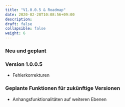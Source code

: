```yaml
---
title: "V1.0.0.5 & Roadmap"
date: 2020-02-28T10:08:56+09:00
description: 
draft: false
collapsible: false
weight: 6
---
```

### Neu und geplant

### Version 1.0.0.5
- Fehlerkorrekturen

### Geplante Funktionen für zukünftige Versionen
- Anhangsfunktionalitäten auf weiteren Ebenen
